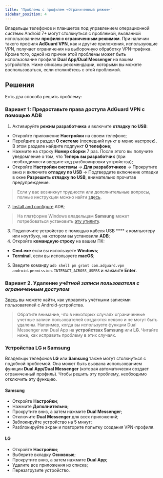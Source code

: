 ```yaml
---
title: 'Проблемы с профилем «Ограниченный режим»'
sidebar_position: 4
---
```


Владельцы телефонов и планшетов под управлением операционной системы Android 7+ могут столкнуться с проблемой, вызванной использованием **профиля с ограниченным режимом**. При наличии такого профиля **AdGuard VPN**, как и другие приложения, использующие VPN, получает ограничения на выборочную обработку VPN-трафика. Кроме того, одной из причин этой проблемы может быть использование профиля **Dual App/Dual Messenger** на вашем устройстве. Ниже описаны рекомендации, которыми вы можете воспользоваться, если столкнётесь с этой проблемой.

## Решения

Есть два способа решить проблему:

### Вариант 1: Предоставьте права доступа AdGuard VPN с помощью ADB

1. Активируйте **режим разработчика** и включите **отладку по USB**:
- Откройте приложение **Настройки** на своем телефоне;
- Перейдите в раздел **О системе** (последний пункт в меню настроек). В этом разделе найдите подпункт **О телефоне**;
- Нажмите на строку **Номер сборки** 7 раз. После этого вы получите уведомление о том, что **Теперь вы разработчик** (при необходимости введите код разблокировки устройства);
- Откройте **Настройки системы** → **Для разработчиков** → Прокрутите вниз и включите **отладку по USB** → Подтвердите включение отладки в окне **Разрешить отладку по USB**, внимательно прочитав предупреждение.

> Если у вас возникнут трудности или дополнительные вопросы, полные инструкции можно найти [здесь](https://developer.android.com/studio/debug/dev-options).

2. [Install and configure](https://www.xda-developers.com/install-adb-windows-macos-linux/) ADB;
> На платформе Windows владельцам **Samsung** может потребоваться установить [эту утилиту](https://developer.samsung.com/mobile/android-usb-driver.html).

3. Подключите устройство с помощью кабеля USB **** к компьютеру или ноутбуку, на котором вы установили **ADB**;
4. Откройте **командную строку** на вашем ПК:
- **Cmd.exe** если вы используете **Windows**;
- **Terminal**, если вы используете **macOS**;
5. Введите команду `adb shell pm grant com.adguard.vpn android.permission.INTERACT_ACROSS_USERS` и нажмите **Enter**.

### Вариант 2. Удаление *учётной записи пользователя с ограниченным доступом*

[Здесь](https://support.google.com/a/answer/6223444?hl=en) вы можете найти, как управлять учётными записями пользователей с Android-устройства.

> Обратите внимание, что в некоторых случаях ограниченные учетные записи пользователей создаются неявно и не могут быть удалены. Например, когда вы используете функции Dual Messenger или Dual App на **устройствах Samsung** или **LG**. Читайте ниже, как исправить проблему в этих случаях.

### Устройства LG и Samsung

Владельцы телефонов **LG** или **Samsung** также могут столкнуться с подобной проблемой. Она может быть вызвана использованием функции **Dual App/Dual Messenger** (которая автоматически создает ограниченный профиль). Чтобы решить эту проблему, необходимо отключить эту функцию.

#### Samsung

- Откройте **Настройки**;
- Нажмите **Дополнительно**;
- Прокрутите вниз, а затем нажмите **Dual Messenger**;
- Отключите **Dual Messenger** для всех приложений;
- Заблокируйте устройство на 5 минут;
- Разблокируйте экран и повторите попытку создания VPN-профиля.

#### LG

- Откройте **Настройки**;
- Выберите вкладку **Основные**;
- Прокрутите вниз, а затем нажмите **Dual App**;
- Удалите все приложения из списка;
- Перезагрузите устройство.